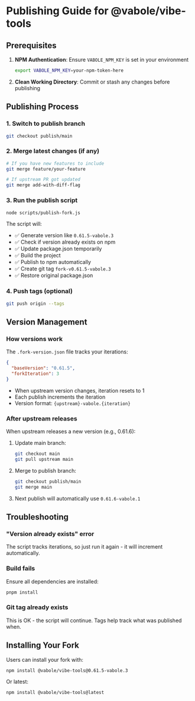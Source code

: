 # Publishing Guide for @vabole/vibe-tools

## Prerequisites

1. **NPM Authentication**: Ensure `VABOLE_NPM_KEY` is set in your environment
   ```bash
   export VABOLE_NPM_KEY=your-npm-token-here
   ```

2. **Clean Working Directory**: Commit or stash any changes before publishing

## Publishing Process

### 1. Switch to publish branch
```bash
git checkout publish/main
```

### 2. Merge latest changes (if any)
```bash
# If you have new features to include
git merge feature/your-feature

# If upstream PR got updated
git merge add-with-diff-flag
```

### 3. Run the publish script
```bash
node scripts/publish-fork.js
```

The script will:
- ✅ Generate version like `0.61.5-vabole.3`
- ✅ Check if version already exists on npm
- ✅ Update package.json temporarily
- ✅ Build the project
- ✅ Publish to npm automatically
- ✅ Create git tag `fork-v0.61.5-vabole.3`
- ✅ Restore original package.json

### 4. Push tags (optional)
```bash
git push origin --tags
```

## Version Management

### How versions work

The `.fork-version.json` file tracks your iterations:
```json
{
  "baseVersion": "0.61.5",
  "forkIteration": 3
}
```

- When upstream version changes, iteration resets to 1
- Each publish increments the iteration
- Version format: `{upstream}-vabole.{iteration}`

### After upstream releases

When upstream releases a new version (e.g., 0.61.6):

1. Update main branch:
   ```bash
   git checkout main
   git pull upstream main
   ```

2. Merge to publish branch:
   ```bash
   git checkout publish/main
   git merge main
   ```

3. Next publish will automatically use `0.61.6-vabole.1`

## Troubleshooting

### "Version already exists" error
The script tracks iterations, so just run it again - it will increment automatically.

### Build fails
Ensure all dependencies are installed:
```bash
pnpm install
```

### Git tag already exists
This is OK - the script will continue. Tags help track what was published when.

## Installing Your Fork

Users can install your fork with:
```bash
npm install @vabole/vibe-tools@0.61.5-vabole.3
```

Or latest:
```bash
npm install @vabole/vibe-tools@latest
```